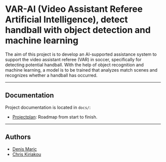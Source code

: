 # VAR-AI (Video Assistant Referee Artificial Intelligence), detect handball with object detection and machine learning

The aim of this project is to develop an AI-supported assistance system
to support the video assistant referee (VAR) in soccer, specifically for
detecting potential handball. With the help of object recognition and
machine learning, a model is to be trained that analyzes match scenes
and recognizes whether a handball has occurred.

----
 
## Documentation

Project documentation is located in `docs/`:
* [Projectplan](docs/project-plan/PROJ_PLAN.md): Roadmap from start to finish.

----

## Authors

* [Denis Maric](https://github.com/denisthefirst)
* [Chris Kiriakou](https://github.com/ckiri)
